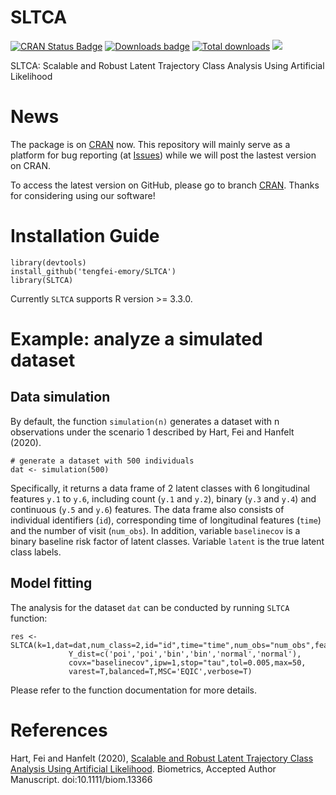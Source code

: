 # SLTCA

[![CRAN Status Badge](http://www.r-pkg.org/badges/version/SLTCA)](http://cran.r-project.org/web/packages/SLTCA)
[![Downloads badge](https://cranlogs.r-pkg.org/badges/SLTCA)](https://cranlogs.r-pkg.org/badges/SLTCA)
[![Total downloads](https://cranlogs.r-pkg.org/badges/grand-total/SLTCA)](https://cranlogs.r-pkg.org/badges/grand-total/SLTCA)
[![](https://img.shields.io/badge/doi-10.1111/biom.13366-blue.svg)](https://doi.org/10.1111/biom.13366)

SLTCA: Scalable and Robust Latent Trajectory Class Analysis Using Artificial Likelihood

# News

The package is on [CRAN](https://cran.r-project.org/package=SLTCA) now. This repository will mainly serve as a platform for bug reporting (at [Issues](https://github.com/tengfei-emory/SLTCA/issues)) while we will post the lastest version on CRAN.

To access the latest version on GitHub, please go to branch [CRAN](https://github.com/tengfei-emory/SLTCA/tree/CRAN). Thanks for considering using our software!

# Installation Guide
```{r}
library(devtools)
install_github('tengfei-emory/SLTCA')
library(SLTCA)
```
Currently `SLTCA` supports R version >= 3.3.0.

# Example: analyze a simulated dataset

## Data simulation

By default, the function `simulation(n)` generates a dataset with n observations under the scenario 1 described by Hart, Fei and Hanfelt (2020). 
```{r}
# generate a dataset with 500 individuals
dat <- simulation(500)
```
Specifically, it returns a data frame of 2 latent classes with 6 longitudinal features `y.1` to `y.6`, including count (`y.1` and `y.2`), binary (`y.3` and `y.4`) and continuous (`y.5` and `y.6`) features. The data frame also consists of individual identifiers (`id`), corresponding time of longitudinal features (`time`) and the number of visit (`num_obs`). In addition, variable `baselinecov` is a binary baseline risk factor of latent classes. Variable `latent` is the true latent class labels.

## Model fitting

The analysis for the dataset `dat` can be conducted by running `SLTCA` function:

```{r}
res <- SLTCA(k=1,dat=dat,num_class=2,id="id",time="time",num_obs="num_obs",features=paste("y.",1:6,sep=''),
             Y_dist=c('poi','poi','bin','bin','normal','normal'),
             covx="baselinecov",ipw=1,stop="tau",tol=0.005,max=50,
             varest=T,balanced=T,MSC='EQIC',verbose=T)
```
Please refer to the function documentation for more details.

# References

Hart, Fei and Hanfelt (2020), [Scalable and Robust Latent Trajectory Class Analysis Using Artificial Likelihood](https://onlinelibrary.wiley.com/doi/abs/10.1111/biom.13366). Biometrics, Accepted Author Manuscript. doi:10.1111/biom.13366
